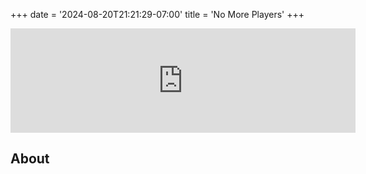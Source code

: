 +++
date = '2024-08-20T21:21:29-07:00'
title = 'No More Players'
+++

<iframe frameborder="0" src="https://itch.io/embed/2902238" width="552" height="167"><a href="https://lucas-immanuel.itch.io/no-more-players">No More Players by Lucas Immanuel, Stickle, Max Kearney, DoubleBrackets</a></iframe>

## About